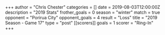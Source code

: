+++
author = "Chris Chester"
categories = []
date = 2019-08-03T12:00:00Z
description = "2019 Stats"
frother_goals = 0
season = "winter"
match = true
opponent = "Porirua City"
opponent_goals = 4
result = "Loss"
title = "2019 Season - Game 17"
type = "post"
[[scorers]]
goals = 1
scorer = "Ring-In"
+++